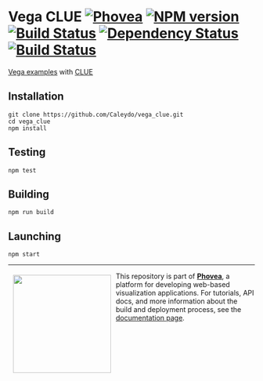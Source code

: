 Vega CLUE [![Phovea][phovea-image]][phovea-url] [![NPM version][npm-image]][npm-url] [![Build Status][travis-image]][travis-url] [![Dependency Status][daviddm-image]][daviddm-url] [![Build Status][circleci-image]][circleci-url]
=====================

[Vega examples](https://vega.github.io/vega/examples/) with [CLUE](https://github.com/phovea/phovea_clue)

Installation
------------

```
git clone https://github.com/Caleydo/vega_clue.git
cd vega_clue
npm install
```

Testing
-------

```
npm test
```

Building
--------

```
npm run build
```

Launching
---------

```
npm start
```


***

<a href="https://caleydo.org"><img src="http://caleydo.org/assets/images/logos/caleydo.svg" align="left" width="200px" hspace="10" vspace="6"></a>
This repository is part of **[Phovea](http://phovea.caleydo.org/)**, a platform for developing web-based visualization applications. For tutorials, API docs, and more information about the build and deployment process, see the [documentation page](http://phovea.caleydo.org).


[phovea-image]: https://img.shields.io/badge/Phovea-Application-1BA64E.svg
[phovea-url]: https://phovea.caleydo.org
[npm-image]: https://badge.fury.io/js/vega_clue.svg
[npm-url]: https://npmjs.org/package/vega_clue
[travis-image]: https://travis-ci.org/Caleydo/vega_clue.svg?branch=master
[travis-url]: https://travis-ci.org/Caleydo/vega_clue
[daviddm-image]: https://david-dm.org/Caleydo/vega_clue/status.svg
[daviddm-url]: https://david-dm.org/Caleydo/vega_clue
[circleci-image]: https://circleci.com/gh/Caleydo/vega_clue/tree/master.svg?style=svg
[circleci-url]: https://circleci.com/gh/Caleydo/vega_clue/tree/master